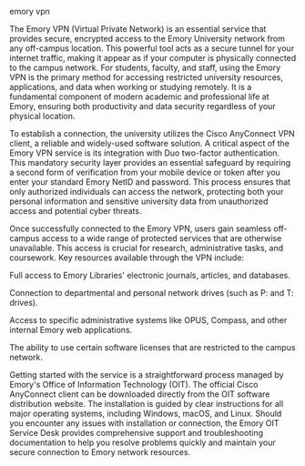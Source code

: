 emory vpn


The Emory VPN (Virtual Private Network) is an essential service that provides secure, encrypted access to the Emory University network from any off-campus location. This powerful tool acts as a secure tunnel for your internet traffic, making it appear as if your computer is physically connected to the campus network. For students, faculty, and staff, using the Emory VPN is the primary method for accessing restricted university resources, applications, and data when working or studying remotely. It is a fundamental component of modern academic and professional life at Emory, ensuring both productivity and data security regardless of your physical location.



To establish a connection, the university utilizes the Cisco AnyConnect VPN client, a reliable and widely-used software solution. A critical aspect of the Emory VPN service is its integration with Duo two-factor authentication. This mandatory security layer provides an essential safeguard by requiring a second form of verification from your mobile device or token after you enter your standard Emory NetID and password. This process ensures that only authorized individuals can access the network, protecting both your personal information and sensitive university data from unauthorized access and potential cyber threats.



Once successfully connected to the Emory VPN, users gain seamless off-campus access to a wide range of protected services that are otherwise unavailable. This access is crucial for research, administrative tasks, and coursework. Key resources available through the VPN include:




Full access to Emory Libraries' electronic journals, articles, and databases.


Connection to departmental and personal network drives (such as P: and T: drives).


Access to specific administrative systems like OPUS, Compass, and other internal Emory web applications.


The ability to use certain software licenses that are restricted to the campus network.





Getting started with the service is a straightforward process managed by Emory's Office of Information Technology (OIT). The official Cisco AnyConnect client can be downloaded directly from the OIT software distribution website. The installation is guided by clear instructions for all major operating systems, including Windows, macOS, and Linux. Should you encounter any issues with installation or connection, the Emory OIT Service Desk provides comprehensive support and troubleshooting documentation to help you resolve problems quickly and maintain your secure connection to Emory network resources.
